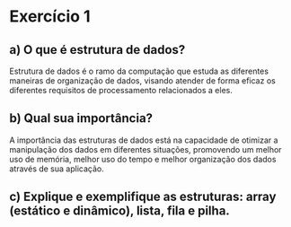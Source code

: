 # Exercício 1
## a) O que é estrutura de dados?
Estrutura de dados é o ramo da computação que estuda as diferentes maneiras de organização de dados, visando atender de forma eficaz os diferentes requisitos de processamento relacionados a eles.
## b) Qual sua importância?
A importância das estruturas de dados está na capacidade de otimizar a manipulação dos dados em diferentes situações, promovendo um melhor uso de memória, melhor uso do tempo e melhor organização dos dados através de sua aplicação.
## c) Explique e exemplifique as estruturas: array (estático e dinâmico), lista, fila e pilha.
